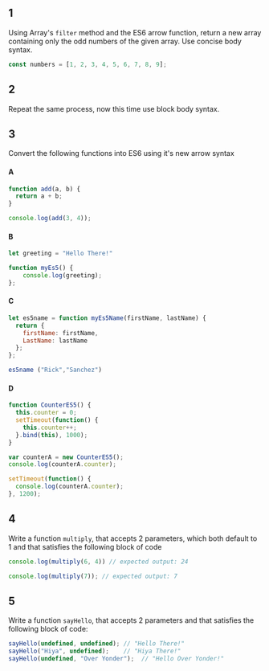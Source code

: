 ## 1

Using Array's `filter` method and the ES6 arrow function, return a new array containing only the odd numbers of the given array. Use concise body syntax.

```javascript
const numbers = [1, 2, 3, 4, 5, 6, 7, 8, 9];
```

## 2

Repeat the same process, now this time use block body syntax.

## 3
Convert the following functions into ES6 using it's new arrow syntax

#### A
```javascript
function add(a, b) {
  return a + b;
}

console.log(add(3, 4));
```

#### B
```javascript
let greeting = "Hello There!"

function myEs5() {
    console.log(greeting);
};
```

#### C
```javascript 
let es5name = function myEs5Name(firstName, lastName) {
  return {
    firstName: firstName,
    LastName: lastName
  };
};

es5name ("Rick","Sanchez")
```

#### D
```javascript
function CounterES5() {
  this.counter = 0;
  setTimeout(function() {
    this.counter++;
  }.bind(this), 1000); 
}

var counterA = new CounterES5();
console.log(counterA.counter);

setTimeout(function() {
  console.log(counterA.counter);
}, 1200);
```

## 4

Write a function `multiply`, that accepts 2 parameters, which both default to 1 and that satisfies the following block of code

```javascript
console.log(multiply(6, 4)) // expected output: 24

console.log(multiply(7)); // expected output: 7
```

## 5

Write a function `sayHello`, that accepts 2 parameters and that satisfies the following block of code:

```javascript
sayHello(undefined, undefined); // "Hello There!"
sayHello("Hiya", undefined);    // "Hiya There!"
sayHello(undefined, "Over Yonder");  // "Hello Over Yonder!"
```
